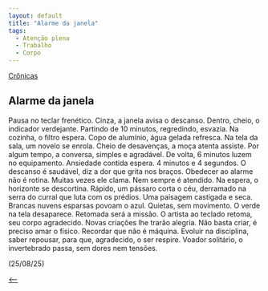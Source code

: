 ```yaml
---
layout: default
title: "Alarme da janela"
tags:
  - Atenção plena
  - Trabalho
  - Corpo
--- 
```




[Crônicas](./)

## Alarme da janela

Pausa no teclar frenético. Cinza, a janela avisa o descanso. Dentro, cheio, o indicador verdejante. Partindo de 10 minutos, regredindo, esvazia. Na cozinha, o filtro espera. Copo de alumínio, água gelada refresca. Na tela da sala, um novelo se enrola. Cheio de desavenças, a moça atenta assiste. Por algum tempo, a conversa, simples e agradável. De volta, 6 minutos luzem no equipamento. Ansiedade contida espera. 4 minutos e 4 segundos. O descanso é saudável, diz a dor que grita nos braços. Obedecer ao alarme não é rotina. Muitas vezes ele clama. Nem sempre é atendido. Na espera, o horizonte se descortina. Rápido, um pássaro corta o céu, derramado na serra do curral que luta com os prédios. Uma paisagem castigada e seca. Brancas nuvens esparsas povoam o azul. Quietas, sem movimento. O verde na tela desaparece. Retomada será a missão. O artista ao teclado retoma, seu corpo agradecido. Novas criações lhe trarão alegria. Não basta criar, é preciso amar o físico. Recordar que não é máquina. Evoluir na disciplina, saber repousar, para que, agradecido, o ser respire. Voador solitário, o invertebrado passa, sem dores nem tensões.

(25/08/25)

[<--](./)